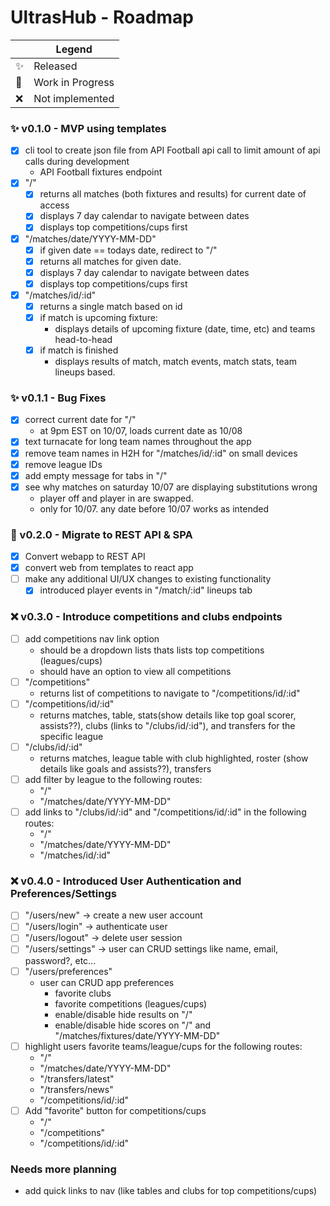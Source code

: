 # UltrasHub - Roadmap

|                | Legend           |
| -------------- | ---------------- |
| :sparkles:     | Released         |
| :construction: | Work in Progress |
| :x:            | Not implemented  |

### :sparkles: v0.1.0 - MVP using templates

- [x] cli tool to create json file from API Football api call to limit amount of api calls during development
  - API Football fixtures endpoint
- [x] "/"
  - [x] returns all matches (both fixtures and results) for current date of access
  - [x] displays 7 day calendar to navigate between dates
  - [x] displays top competitions/cups first
- [x] "/matches/date/YYYY-MM-DD"
  - [x] if given date == todays date, redirect to "/"
  - [x] returns all matches for given date.
  - [x] displays 7 day calendar to navigate between dates
  - [x] displays top competitions/cups first
- [x] "/matches/id/:id"
  - [x] returns a single match based on id
  - [x] if match is upcoming fixture:
    - displays details of upcoming fixture (date, time, etc) and teams head-to-head
  - [x] if match is finished
    - displays results of match, match events, match stats, team lineups based.

### :sparkles: v0.1.1 - Bug Fixes

- [x] correct current date for "/"
  - at 9pm EST on 10/07, loads current date as 10/08
- [x] text turnacate for long team names throughout the app
- [x] remove team names in H2H for "/matches/id/:id" on small devices
- [x] remove league IDs
- [x] add empty message for tabs in "/"
- [x] see why matches on saturday 10/07 are displaying substitutions wrong
  - player off and player in are swapped.
  - only for 10/07. any date before 10/07 works as intended

### :construction: v0.2.0 - Migrate to REST API & SPA

- [x] Convert webapp to REST API
- [x] convert web from templates to react app
- [ ] make any additional UI/UX changes to existing functionality
  - [x] introduced player events in "/match/:id" lineups tab

### :x: v0.3.0 - Introduce competitions and clubs endpoints

- [ ] add competitions nav link option
  - should be a dropdown lists thats lists top competitions (leagues/cups)
  - should have an option to view all competitions
- [ ] "/competitions"
  - returns list of competitions to navigate to "/competitions/id/:id"
- [ ] "/competitions/id/:id"
  - returns matches, table, stats(show details like top goal scorer, assists??), clubs (links to "/clubs/id/:id"), and transfers for the specific league
- [ ] "/clubs/id/:id"
  - returns matches, league table with club highlighted, roster (show details like goals and assists??), transfers
- [ ] add filter by league to the following routes:
  - "/"
  - "/matches/date/YYYY-MM-DD"
- [ ] add links to "/clubs/id/:id" and "/competitions/id/:id" in the following routes:
  - "/"
  - "/matches/date/YYYY-MM-DD"
  - "/matches/id/:id"

### :x: v0.4.0 - Introduced User Authentication and Preferences/Settings

- [ ] "/users/new" -> create a new user account
- [ ] "/users/login" -> authenticate user
- [ ] "/users/logout" -> delete user session
- [ ] "/users/settings" -> user can CRUD settings like name, email, password?, etc...
- [ ] "/users/preferences"
  - user can CRUD app preferences
    - favorite clubs
    - favorite competitions (leagues/cups)
    - enable/disable hide results on "/"
    - enable/disable hide scores on "/" and "/matches/fixtures/date/YYYY-MM-DD"
- [ ] highlight users favorite teams/league/cups for the following routes:
  - "/"
  - "/matches/date/YYYY-MM-DD"
  - "/transfers/latest"
  - "/transfers/news"
  - "/competitions/id/:id"
- [ ] Add "favorite" button for competitions/cups
  - "/"
  - "/competitions"
  - "/competitions/id/:id"

### Needs more planning

- add quick links to nav (like tables and clubs for top competitions/cups)
